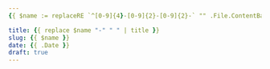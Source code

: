 ```yaml
---
{{ $name := replaceRE `^[0-9]{4}-[0-9]{2}-[0-9]{2}-` "" .File.ContentBaseName -}}

title: {{ replace $name "-" " " | title }}
slug: {{ $name }}
date: {{ .Date }}
draft: true
---
```

